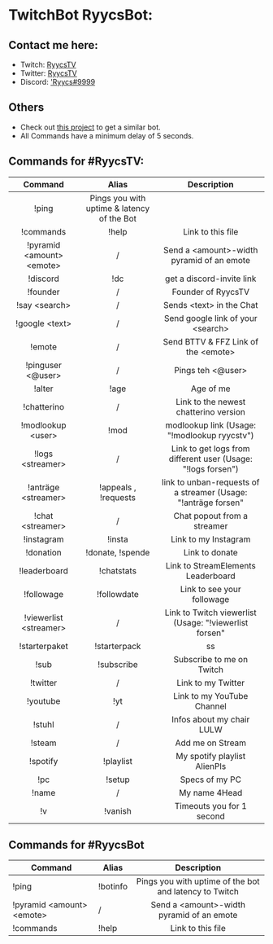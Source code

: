 # TwitchBot RyycsBot:

## Contact me here:
* Twitch: [RyycsTV](https://www.twitch.tv/ryycstv)
* Twitter: [RyycsTV](https://twitter.com/ryycstv)
* Discord: ['Ryycs#9999](discord.com/users/444940928797638676)

## Others
* Check out [this project](https://github.com/Ryycs/BotCommands) to get a  similar bot.
* All Commands have a minimum delay of 5 seconds.

## Commands for #RyycsTV:

| Command  | Alias  | Description  |
|:-----------:|:-----------:|:------------:|
|!ping | Pings you with uptime & latency of the Bot |
|!commands  |!help  |Link to this file|
|!pyramid \<amount> \<emote> |/|Send a \<amount>-width pyramid of an emote|
|!discord     |!dc     |get a discord-invite link |
|!founder     |/      |Founder of RyycsTV |
|!say \<search> |/      |Sends \<text> in the Chat|
|!google \<text> |/| Send google link of your \<search>|
|!emote <emote> |/| Send BTTV & FFZ Link of the \<emote>|
|!pinguser \<@user> |/| Pings teh \<@user>|
|!alter   |!age     |Age of me      |
|!chatterino   |/     |Link to the newest chatterino version     |
|!modlookup \<user>  |!mod <user> |modlookup link (Usage: "!modlookup ryycstv") |
|!logs \<streamer> |/      |Link to get logs from different user (Usage: "!logs forsen") |
|!anträge \<streamer>     |!appeals <streamer>, !requests <streamer>    |link to unban-requests of a streamer (Usage: "!anträge forsen"|
|!chat \<streamer>|/  |Chat popout from a streamer|
|!instagram    |!insta  |Link to my Instagram|
|!donation    |!donate, !spende  |Link to donate|
|!leaderboard  |!chatstats  |Link to StreamElements Leaderboard|
|!followage  |!followdate  |Link to see your followage|
|!viewerlist \<streamer> |/  |Link to Twitch viewerlist (Usage: "!viewerlist forsen"|
|!starterpaket  |!starterpack  |ss|
|!sub  |!subscribe  |Subscribe to me on Twitch|
|!twitter  |/  |Link to my Twitter|
|!youtube  |!yt  |Link to my YouTube Channel|
|!stuhl  |/  |Infos about my chair LULW|
|!steam  |/  |Add me on Stream|
|!spotify  |!playlist  |My spotify playlist AlienPls|
|!pc  |!setup  |Specs of my PC|
|!name|/|My name 4Head|
|!v|!vanish|Timeouts you for 1 second|

## Commands for #RyycsBot

| Command |Alias| Description |
|----------|-----|:-----------:|
|!ping |!botinfo|Pings you with uptime of the bot and latency to Twitch|
|!pyramid \<amount> \<emote> |/|Send a \<amount>-width pyramid of an emote|
|!commands  |!help  |Link to this file|
